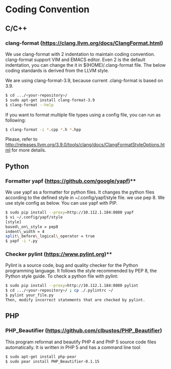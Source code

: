 # Coding Convention
## C/C++ 
### clang-format (https://clang.llvm.org/docs/ClangFormat.html)
We use clang-format with 2 indentation to maintain coding convention.
clang-format support VIM and EMACS editor. Even 2 is the default indentation,
you can change the it in $(HOME)/.clang-format file. The below coding
standards is derived from the LLVM style.

We are using clang-format-3.9, because current .clang-format is based on 3.9.
```bash
$ cd .../<your-repository>/
$ sudo apt-get install clang-format-3.9
$ clang-format --help
```

If you want to format multiple file types using a config file, you can run as following:
```bash
$ clang-format -i *.cpp *.h *.hpp
```

Please, refer to http://releases.llvm.org/3.9.0/tools/clang/docs/ClangFormatStyleOptions.html for more details.

## Python

### Formatter yapf (https://github.com/google/yapf)**

We use yapf as a formatter for python files.
It changes the python files according to the defined style in ~/.config/yapf/style file.
we use pep 8. We use style config as below. You can use yapf with PIP.

```bash
$ sudo pip install --proxy=http://10.112.1.184:8080 yapf
$ vi ~/.config/yapf/style
[style]
based\_on\_style = pep8
indent\_width = 4
split\_before\_logical\_operator = true
$ yapf -i *.py
```

### Checker pylint (https://www.pylint.org)**

Pylint is a source code, bug and quality checker for the Python programming language. It follows the style recommended by PEP 8, the Python style guide.
To check a python file with pylint:
```bash
$ sudo pip install --proxy=http://10.112.1.184:8080 pylint
$ cd .../<your-repository>/ ; cp ./.pylintrc ~/
$ pylint your_file.py
Then, modify incorrect statements that are checked by pylint.
```

## PHP
### PHP_Beautifier (https://github.com/clbustos/PHP_Beautifier)
This program reformat and beautify PHP 4 and PHP 5 source code files automatically. It is written in PHP 5 and has a command line tool

```bash
$ sudo apt-get install php-pear
$ sudo pear install PHP_Beautifier-0.1.15
```
